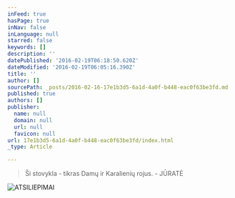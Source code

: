 ```yaml
---
inFeed: true
hasPage: true
inNav: false
inLanguage: null
starred: false
keywords: []
description: ''
datePublished: '2016-02-19T06:18:50.620Z'
dateModified: '2016-02-19T06:05:16.390Z'
title: ''
author: []
sourcePath: _posts/2016-02-16-17e1b3d5-6a1d-4a0f-b448-eac0f63be3fd.md
published: true
authors: []
publisher:
  name: null
  domain: null
  url: null
  favicon: null
url: 17e1b3d5-6a1d-4a0f-b448-eac0f63be3fd/index.html
_type: Article

---
```

> Ši stovykla - tikras Damų ir Karalienių rojus. - JŪRATĖ

![ATSILIEPIMAI](https://s3-us-west-2.amazonaws.com/the-grid-img/p/5f9e3e005994014d8afa0c4d5c5d13fed9cfd6f9.jpg)